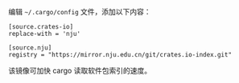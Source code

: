 编辑 `~/.cargo/config` 文件，添加以下内容：

```
[source.crates-io]
replace-with = 'nju'

[source.nju]
registry = "https://mirror.nju.edu.cn/git/crates.io-index.git"
```

该镜像可加快 cargo 读取软件包索引的速度。